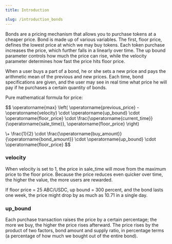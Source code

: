 ```yaml
---
title: Introduction

slug: /introduction_bonds
---
```


Bonds are a pricing mechanism that allows you to purchase tokens at a cheaper price. Bond is made up of various variables. The first, floor price, defines the lowest price at which we may buy tokens. Each token purchase increases the price, which further falls in a linearly over time. The up bound parameter controls how much the price can rise, while the velocity parameter determines how fast the price hits floor price.

When a user buys a part of a bond, he or she sets a new price and pays the arithmetic mean of the previous and new prices. Each time, bond specifications are given, and the user may see in real time what price he will pay if he purchases a certain quantity of bonds.

Pure mathematical formula for price:

$$
\operatorname{max}
\left(
\operatorname{previous\_price} - \operatorname{velocity} \cdot \operatorname{up\_bound} \cdot \operatorname{floor\_price} \cdot \frac{\operatorname{current\_time}}{\operatorname{sale\_time}}, \operatorname{floor\_price}
\right)

\\+ \frac{1}{2} \cdot \frac{\operatorname{buy\_amount}}{\operatorname{bond\_amount}} \cdot \operatorname{up\_bound} \cdot \operatorname{floor\_price}
$$

### velocity

When velocity is set to 1, the price in sale_time will move from the maximum price to the floor price. Because the price reduces even quicker over time, the higher the value, the more users are rewarded.

If floor price = 25 ABC/USDC, up bound = 300 percent, and the bond lasts one week, the price might drop by as much as 10.71 in a single day.

### up_bound

Each purchase transaction raises the price by a certain percentage; the more we buy, the higher the price rises afterward. The price rises by the product of two factors, bond amount and supply ratio, in percentage terms (a percentage of how much we bought out of the entire bond).
